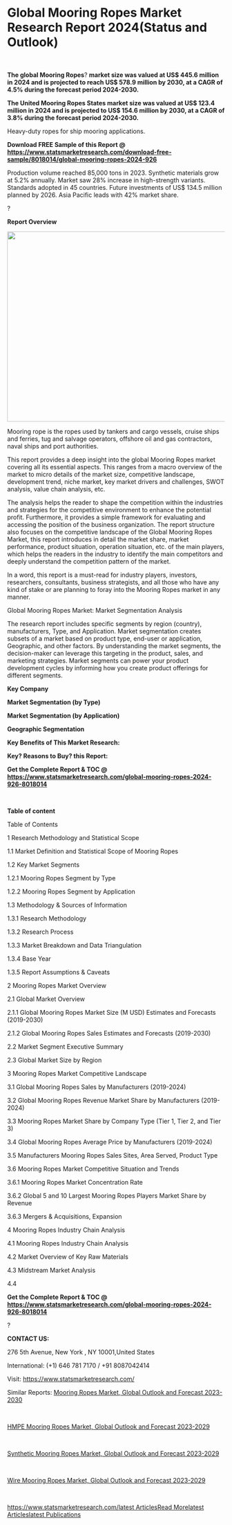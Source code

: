 <h1>Global Mooring Ropes Market Research Report 2024(Status and Outlook)</h1><br/><p><strong>The global Mooring Ropes</strong>? <strong>market size was valued at US$ 445.6 million in 2024 and is projected to reach US$ 578.9 million by 2030, at a <strong>CAGR</strong> of 4.5% during the forecast period 2024-2030.</strong></p>
 
 
 
 <p><strong>The United Mooring Ropes States market size was valued at US$ 123.4 million in 2024 and is projected to US$ 154.6 million by 2030, at a <strong>CAGR</strong> of 3.8% during the forecast period 2024-2030.</strong></p>
 
 
 
 <p>Heavy-duty ropes for ship mooring applications.</p>
 
 
 
 <p><strong>Download FREE Sample of this Report @ <a href="https://www.statsmarketresearch.com/download-free-sample/8018014/global-mooring-ropes-2024-926">https://www.statsmarketresearch.com/download-free-sample/8018014/global-mooring-ropes-2024-926</a></strong></p>
 
 
 
 <p>Production volume reached 85,000 tons in 2023. Synthetic materials grow at 5.2% annually. Market saw 28% increase in high-strength variants. Standards adopted in 45 countries. Future investments of US$ 134.5 million planned by 2026. Asia Pacific leads with 42% market share.</p>
 
 
 
 <p>? </p>
 
 
 
 <p><strong>Report Overview</strong></p>
 
 
 
 <p><img alt="" src="https://www.grandresearchstore.com/assets/report-images/MooringRopesMarket.png" style="width: 731px; height: 439px;" /></p>
 
 
 
 <p>Mooring rope is the ropes used by tankers and cargo vessels, cruise ships and ferries, tug and salvage operators, offshore oil and gas contractors, naval ships and port authorities.</p>
 
 
 
 <p>This report provides a deep insight into the global Mooring Ropes market covering all its essential aspects. This ranges from a macro overview of the market to micro details of the market size, competitive landscape, development trend, niche market, key market drivers and challenges, SWOT analysis, value chain analysis, etc.</p>
 
 
 
 <p>The analysis helps the reader to shape the competition within the industries and strategies for the competitive environment to enhance the potential profit. Furthermore, it provides a simple framework for evaluating and accessing the position of the business organization. The report structure also focuses on the competitive landscape of the Global Mooring Ropes Market, this report introduces in detail the market share, market performance, product situation, operation situation, etc. of the main players, which helps the readers in the industry to identify the main competitors and deeply understand the competition pattern of the market.</p>
 
 
 
 <p>In a word, this report is a must-read for industry players, investors, researchers, consultants, business strategists, and all those who have any kind of stake or are planning to foray into the Mooring Ropes market in any manner.</p>
 
 
 
 <p>Global Mooring Ropes Market: Market Segmentation Analysis</p>
 
 
 
 <p>The research report includes specific segments by region (country), manufacturers, Type, and Application. Market segmentation creates subsets of a market based on product type, end-user or application, Geographic, and other factors. By understanding the market segments, the decision-maker can leverage this targeting in the product, sales, and marketing strategies. Market segments can power your product development cycles by informing how you create product offerings for different segments.</p>
 
 
 
 <p><strong>Key Company</strong></p>
 
 
 
 <p><strong>Market Segmentation (by Type)</strong></p>
 
 
 
 <p><strong>Market Segmentation (<strong>by Application</strong>)</strong></p>
 
 
 
 <p><strong>Geographic Segmentation</strong></p>
 
 
 
 <p><strong>Key Benefits of This Market Research:</strong></p>
 
 
 
 <p><strong>Key? <strong>Reasons to Buy</strong>? this Report:</strong></p>
 
 
 
 <div><b>Get the Complete Report & TOC @ <a href="https://www.statsmarketresearch.com/global-mooring-ropes-2024-926-8018014">https://www.statsmarketresearch.com/global-mooring-ropes-2024-926-8018014</a></b></div>
 
 
 
 <p><br />
 
 <b>Table of content</b></p>
 
 
 
 <p>Table of Contents<br />
 
 1 Research Methodology and Statistical Scope<br />
 
 1.1 Market Definition and Statistical Scope of Mooring Ropes<br />
 
 1.2 Key Market Segments<br />
 
 1.2.1 Mooring Ropes Segment by Type<br />
 
 1.2.2 Mooring Ropes Segment by Application<br />
 
 1.3 Methodology & Sources of Information<br />
 
 1.3.1 Research Methodology<br />
 
 1.3.2 Research Process<br />
 
 1.3.3 Market Breakdown and Data Triangulation<br />
 
 1.3.4 Base Year<br />
 
 1.3.5 Report Assumptions & Caveats<br />
 
 2 Mooring Ropes Market Overview<br />
 
 2.1 Global Market Overview<br />
 
 2.1.1 Global Mooring Ropes Market Size (M USD) Estimates and Forecasts (2019-2030)<br />
 
 2.1.2 Global Mooring Ropes Sales Estimates and Forecasts (2019-2030)<br />
 
 2.2 Market Segment Executive Summary<br />
 
 2.3 Global Market Size by Region<br />
 
 3 Mooring Ropes Market Competitive Landscape<br />
 
 3.1 Global Mooring Ropes Sales by Manufacturers (2019-2024)<br />
 
 3.2 Global Mooring Ropes Revenue Market Share by Manufacturers (2019-2024)<br />
 
 3.3 Mooring Ropes Market Share by Company Type (Tier 1, Tier 2, and Tier 3)<br />
 
 3.4 Global Mooring Ropes Average Price by Manufacturers (2019-2024)<br />
 
 3.5 Manufacturers Mooring Ropes Sales Sites, Area Served, Product Type<br />
 
 3.6 Mooring Ropes Market Competitive Situation and Trends<br />
 
 3.6.1 Mooring Ropes Market Concentration Rate<br />
 
 3.6.2 Global 5 and 10 Largest Mooring Ropes Players Market Share by Revenue<br />
 
 3.6.3 Mergers & Acquisitions, Expansion<br />
 
 4 Mooring Ropes Industry Chain Analysis<br />
 
 4.1 Mooring Ropes Industry Chain Analysis<br />
 
 4.2 Market Overview of Key Raw Materials<br />
 
 4.3 Midstream Market Analysis<br />
 
 4.4</p>
 
 
 
 <div><b>Get the Complete Report & TOC @ <a href="https://www.statsmarketresearch.com/global-mooring-ropes-2024-926-8018014">https://www.statsmarketresearch.com/global-mooring-ropes-2024-926-8018014</a></b></div>
 
 
 
 <p>? </p>
 
 
 
 <p><b>CONTACT US:</b><br />
 
 276 5th Avenue, New York , NY 10001,United States<br />
 
 International: (+1) 646 781 7170 / +91 8087042414<br />
 
 Visit: <a href="https://www.statsmarketresearch.com/">https://www.statsmarketresearch.com/</a><br />
 
 Similar Reports: <a href="https://www.statsmarketresearch.com/global-mooring-ropes-2024-926-8018014">Mooring Ropes Market, Global Outlook and Forecast 2023-2030</a><br />
 
 <br />
 
 <a href="https://www.statsmarketresearch.com/global-mooring-ropes-2024-926-8018014">HMPE Mooring Ropes Market, Global Outlook and Forecast 2023-2029</a><br />
 
 <br />
 
 <a href="https://www.statsmarketresearch.com/global-mooring-ropes-2024-926-8018014">Synthetic Mooring Ropes Market, Global Outlook and Forecast 2023-2029</a><br />
 
 <br />
 
 <a href="https://www.statsmarketresearch.com/global-mooring-ropes-2024-926-8018014">Wire Mooring Ropes Market, Global Outlook and Forecast 2023-2029</a><br />
 
 <br />
 
 <a href="https://gyeongbokgung.com">https://www.statsmarketresearch.com/</a><a href="https://hallyeomaritime.com">latest Articles</a><a href="https://jingwansa.com">Read More</a><a href="https://nguoiviet.jp/">latest Articles</a><a href="https://www.intelmarketresearch.com/">latest Publications</a></p>